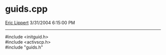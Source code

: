 # guids.cpp

[Eric Lippert](https://social.msdn.microsoft.com/profile/Eric%20Lippert) 3/31/2004 6:15:00 PM

-----

\#include \<initguid.h\>  
\#include \<activscp.h\>  
\#include "guids.h"

